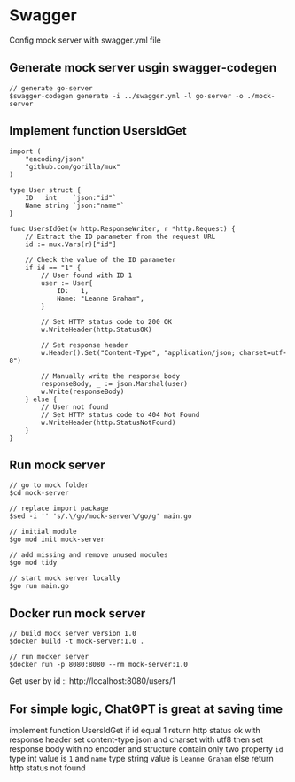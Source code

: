# Swagger
Config mock server with swagger.yml file

## Generate mock server usgin swagger-codegen
```
// generate go-server
$swagger-codegen generate -i ../swagger.yml -l go-server -o ./mock-server
```

## Implement function UsersIdGet
```
import (
	"encoding/json"
	"github.com/gorilla/mux"
)

type User struct {
	ID   int    `json:"id"`
	Name string `json:"name"`
}

func UsersIdGet(w http.ResponseWriter, r *http.Request) {
	// Extract the ID parameter from the request URL
	id := mux.Vars(r)["id"]

	// Check the value of the ID parameter
	if id == "1" {
		// User found with ID 1
		user := User{
			ID:   1,
			Name: "Leanne Graham",
		}

		// Set HTTP status code to 200 OK
		w.WriteHeader(http.StatusOK)

		// Set response header
		w.Header().Set("Content-Type", "application/json; charset=utf-8")

		// Manually write the response body
		responseBody, _ := json.Marshal(user)
		w.Write(responseBody)
	} else {
		// User not found
		// Set HTTP status code to 404 Not Found
		w.WriteHeader(http.StatusNotFound)
	}
}
```

## Run mock server
```
// go to mock folder
$cd mock-server

// replace import package
$sed -i '' 's/.\/go/mock-server\/go/g' main.go

// initial module
$go mod init mock-server

// add missing and remove unused modules
$go mod tidy

// start mock server locally
$go run main.go
```

## Docker run mock server
```
// build mock server version 1.0
$docker build -t mock-server:1.0 .

// run mocker server
$docker run -p 8080:8080 --rm mock-server:1.0
```

Get user by id :: http://localhost:8080/users/1

## For simple logic, ChatGPT is great at saving time
implement function UsersIdGet if id equal 1 return http status ok with response header set content-type json and charset with utf8 then set response body with no encoder and structure contain only two property `id` type int value is `1`  and `name` type string value is `Leanne Graham` else return http status not found